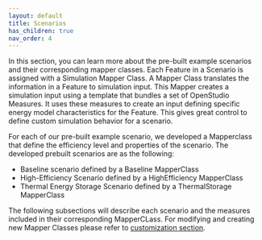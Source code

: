 ```yaml
---
layout: default
title: Scenarios
has_children: true
nav_order: 4
---
```


In this section, you can learn more about the pre-built example scenarios and their corresponding mapper classes. Each Feature in a Scenario is assigned with a Simulation Mapper Class. A Mapper Class translates the information in a Feature to simulation input. This Mapper creates a simulation input using a template that bundles a set of OpenStudio Measures. It uses these measures to create an input defining specific energy model characteristics for the Feature.  This gives great control to define custom simulation behavior for a scenario. 

For each of our pre-built example scenario, we developed a Mapperclass that define the efficiency level and properties of the scenario. The developed prebuilt scenarios are as the following: 

- Baseline scenario defined by a Baseline MapperClass
- High-Efficiency Scenario defined by a HighEfficiency MapperClass
- Thermal Energy Storage Scenario defined by a ThermalStorage MapperClass

The following subsections will describe each scenario and the measures included in their corresponding MapperCLass. For modifying and creating new Mapper Classes please refer to [customization section](../customization.md).
